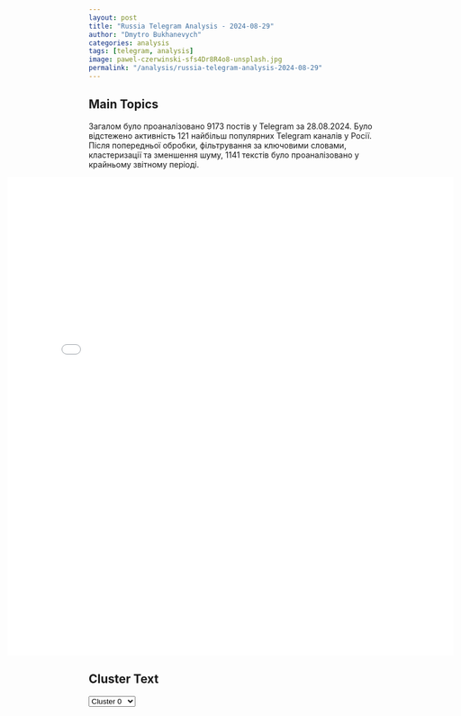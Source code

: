 ```yaml
---
layout: post
title: "Russia Telegram Analysis - 2024-08-29"
author: "Dmytro Bukhanevych"
categories: analysis
tags: [telegram, analysis]
image: pawel-czerwinski-sfs4Dr8R4o8-unsplash.jpg
permalink: "/analysis/russia-telegram-analysis-2024-08-29"
---
```


<style>
    /* Adjusting iframe-container styles */
    .wide-iframe-container {
        width: calc(100% + 30vw);  /* Extending the width */
        margin-left: -15vw;       /* Negative margin to push to the left */
        overflow: hidden;         /* In case the iframe content spills over */
    }

    .wide-iframe-container iframe {
        width: 100%;  /* Making the iframe take the full width of its container */
        border: none; /* Removing any borders from the iframe */
    }

    /* Toggle mechanism */
    .hidden {
        display: none;
    }
    
    .show-content-target:checked + .show-content {
        display: block;
    }
</style>

<h2>Main Topics</h2>
<p>Загалом було проаналізовано 9173 постів у Telegram за 28.08.2024. Було відстежено активність 121 найбільш популярних Telegram каналів у Росії. Після попередньої обробки, фільтрування за ключовими словами, кластеризації та зменшення шуму, 1141 текстів було проаналізовано у крайньому звітному періоді.</p>
<!-- Embedding Main Plotly Visualization -->
<div class="wide-iframe-container">
    <iframe src="{{site.baseurl}}/visualizations/2024-08-29/fig_topics_time.html" height="850"></iframe>
</div>


<h2>Cluster Text</h2>

<!-- Dropdown to select a cluster -->
<select id="clusterSelector" onchange="displayClusterText()">
<option value="0">Cluster 0</option><option value="1">Cluster 1</option><option value="2">Cluster 2</option><option value="3">Cluster 3</option><option value="4">Cluster 4</option><option value="5">Cluster 5</option><option value="6">Cluster 6</option><option value="7">Cluster 7</option><option value="8">Cluster 8</option><option value="9">Cluster 9</option><option value="10">Cluster 10</option><option value="11">Cluster 11</option><option value="12">Cluster 12</option><option value="13">Cluster 13</option><option value="14">Cluster 14</option>
</select>

<!-- Display area for the selected cluster's text -->
<div id="clusterTextDisplay" class="hidden"></div>

<script type="text/javascript">
    var clusterDetails = {"0": "<b>Total Posts:</b> 22<br><b>Date:</b> 2024-08-28 16:43:41+00:00<br><b>Author:</b> rt_russian<br><b>Link:</b> https://t.me/s/rt_russian/213535<br><b>Subscribers:</b> 976483<br><b>Text:</b> \u0422\u0435\u043a\u0441\u0442: \u0421\u0443\u0434\u044f \u043f\u043e \u0432\u0441\u0435\u043c\u0443, \u043d\u0430 \u0423\u043a\u0440\u0430\u0438\u043d\u0435 \u0443\u043d\u0438\u0447\u0442\u043e\u0436\u0435\u043d \u043f\u0435\u0440\u0432\u044b\u0439 \u0438\u0441\u0442\u0440\u0435\u0431\u0438\u0442\u0435\u043b\u044c F-16. \u0414\u0435\u043f\u0443\u0442\u0430\u0442 \u041b\u0443\u0446\u043a\u043e\u0433\u043e \u0433\u043e\u0440\u0441\u043e\u0432\u0435\u0442\u0430 \u0418\u0433\u043e\u0440\u044c \u041f\u043e\u043b\u0438\u0449\u0443\u043a \u0441\u043e\u043e\u0431\u0449\u0438\u043b \u043e \u0433\u0438\u0431\u0435\u043b\u0438 \u043b\u0451\u0442\u0447\u0438\u043a\u0430 204-\u0439 \u0431\u0440\u0438\u0433\u0430\u0434\u044b \u0442\u0430\u043a\u0442\u0438\u0447\u0435\u0441\u043a\u043e\u0439 \u0430\u0432\u0438\u0430\u0446\u0438\u0438 \u043f\u043e\u0434\u043f\u043e\u043b\u043a\u043e\u0432\u043d\u0438\u043a\u0430 \u0410\u043b\u0435\u043a\u0441\u0435\u044f \u041c\u0435\u0441\u044f, \u043f\u0440\u043e\u0445\u043e\u0434\u0438\u0432\u0448\u0435\u0433\u043e \u043e\u0431\u0443\u0447\u0435\u043d\u0438\u0435 \u043d\u0430 \u0441\u0430\u043c\u043e\u043b\u0451\u0442\u0430\u0445 \u044d\u0442\u043e\u0433\u043e \u0442\u0438\u043f\u0430. \u0421\u043a\u043e\u0440\u0435\u0435 \u0432\u0441\u0435\u0433\u043e, \u041c\u0435\u0441\u044c \u043f\u043e\u0433\u0438\u0431 26 \u0430\u0432\u0433\u0443\u0441\u0442\u0430. \u041a\u0430\u043a \u0440\u0430\u0437 \u0432 \u044d\u0442\u043e\u0442 \u0434\u0435\u043d\u044c \u0440\u043e\u0441\u0441\u0438\u0439\u0441\u043a\u0438\u0435 \u0432\u043e\u0439\u0441\u043a\u0430 \u043d\u0430\u043d\u043e\u0441\u0438\u043b\u0438 \u043c\u0430\u0441\u0441\u0438\u0440\u043e\u0432\u0430\u043d\u043d\u044b\u0439 \u0440\u0430\u043a\u0435\u0442\u043d\u044b\u0439 \u0443\u0434\u0430\u0440. \u0412\u0435\u0440\u043e\u044f\u0442\u043d\u043e, \u043f\u043b\u043e\u0442\u043d\u043e \u043f\u0440\u0438\u043b\u0435\u0442\u0435\u043b\u043e \u0438 \u043f\u043e \u0430\u044d\u0440\u043e\u0434\u0440\u043e\u043c\u0430\u043c \u041a\u043e\u043b\u043e\u043c\u044b\u044f \u0438 \u0421\u0442\u0430\u0440\u043e\u043a\u043e\u043d\u0441\u0442\u0430\u043d\u0442\u0438\u043d\u043e\u0432. \u041c\u044b \u043d\u0435\u043e\u0434\u043d\u043e\u043a\u0440\u0430\u0442\u043d\u043e \u043f\u0438\u0441\u0430\u043b\u0438, \u0447\u0442\u043e \u043b\u0451\u0442\u0447\u0438\u043a\u0438 \u0438 \u0442\u0435\u0445\u0441\u043e\u0441\u0442\u0430\u0432 \u043d\u0430 \u0430\u044d\u0440\u043e\u0434\u0440\u043e\u043c\u0430\u0445 \u0432 \u0441\u043b\u0443\u0447\u0430\u0435 \u043d\u0435\u043e\u0431\u0445\u043e\u0434\u0438\u043c\u043e\u0441\u0442\u0438 \u0441\u0442\u0430\u043d\u0443\u0442 \u0442\u0430\u043a\u043e\u0439 \u0436\u0435 \u0446\u0435\u043b\u044c\u044e, \u043a\u0430\u043a \u0438 \u044d\u043b\u0435\u043a\u0442\u0440\u043e\u0441\u0442\u0430\u043d\u0446\u0438\u0438. \u041f\u043e\u043a\u0430 \u0442\u0440\u0443\u0434\u043d\u043e \u0441\u043a\u0430\u0437\u0430\u0442\u044c, \u0441\u043a\u043e\u043b\u044c\u043a\u043e \u0438\u0441\u0442\u0440\u0435\u0431\u0438\u0442\u0435\u043b\u0435\u0439 \u0431\u044b\u043b\u043e \u043f\u043e\u0440\u0430\u0436\u0435\u043d\u043e \u0443\u0434\u0430\u0440\u043e\u043c, \u043d\u043e, \u0435\u0441\u043b\u0438 \u0438\u0441\u0445\u043e\u0434\u0438\u0442\u044c \u0438\u0437 \u043f\u043e\u0441\u0442\u0430\u0432\u043b\u0435\u043d\u043d\u044b\u0445 \u043f\u0435\u0440\u0435\u0434 \u0412\u0421\u0423 \u0437\u0430\u0434\u0430\u0447, \u00ab\u0443\u043b\u043e\u0432\u00bb \u043c\u043e\u0436\u0435\u0442 \u0431\u044b\u0442\u044c \u0433\u043e\u0440\u0430\u0437\u0434\u043e \u0431\u043e\u0433\u0430\u0447\u0435, \u0447\u0435\u043c \u043e\u0434\u043d\u0430 \u043c\u0430\u0448\u0438\u043d\u0430 \u0438 \u043d\u0435\u0441\u043a\u043e\u043b\u044c\u043a\u043e \u043b\u0451\u0442\u0447\u0438\u043a\u043e\u0432. \u041f\u043e\u0442\u0435\u0440\u0438 \u0432 \u0430\u0432\u0438\u0430\u0446\u0438\u0438 \u0412\u0421\u0423 \u0442\u0449\u0430\u0442\u0435\u043b\u044c\u043d\u043e \u0441\u043a\u0440\u044b\u0432\u0430\u044e\u0442, \u043f\u043e\u044d\u0442\u043e\u043c\u0443 \u043f\u0440\u043e\u0438\u0437\u043e\u0448\u0435\u0434\u0448\u0435\u0435 (\u0435\u0441\u043b\u0438 \u043e\u043d\u043e \u0434\u0435\u0439\u0441\u0442\u0432\u0438\u0442\u0435\u043b\u044c\u043d\u043e \u0438\u043c\u0435\u043b\u043e \u043c\u0435\u0441\u0442\u043e) \u0431\u0443\u0434\u0443\u0442 \u0441\u0435\u043a\u0440\u0435\u0442\u0438\u0442\u044c \u0434\u043e \u043f\u043e\u0441\u043b\u0435\u0434\u043d\u0435\u0433\u043e. \u0422\u0430\u043a\u0436\u0435 \u0441\u0442\u043e\u0438\u0442 \u043e\u0431\u0440\u0430\u0442\u0438\u0442\u044c \u0432\u043d\u0438\u043c\u0430\u043d\u0438\u0435, \u0447\u0442\u043e \u0438\u0441\u0442\u0440\u0435\u0431\u0438\u0442\u0435\u043b\u044c, \u043f\u0440\u0435\u0434\u043f\u043e\u043b\u043e\u0436\u0438\u0442\u0435\u043b\u044c\u043d\u043e, \u0443\u043d\u0438\u0447\u0442\u043e\u0436\u0435\u043d \u043d\u0430 \u0437\u0435\u043c\u043b\u0435, \u0430 \u043d\u0435 \u0432 \u0432\u043e\u0437\u0434\u0443\u0448\u043d\u043e\u043c \u0431\u043e\u044e. \u0412\u043e\u0437\u043c\u043e\u0436\u043d\u043e, \u0438\u043c\u0435\u043d\u043d\u043e \u043f\u043e\u0434 \u044d\u0442\u0438 \u0437\u0430\u0434\u0430\u0447\u0438 \u0438 \u0434\u043e\u0440\u0430\u0431\u0430\u0442\u044b\u0432\u0430\u043b\u0430\u0441\u044c \u043a\u0440\u044b\u043b\u0430\u0442\u0430\u044f \u0440\u0430\u043a\u0435\u0442\u0430 \u0425-101.@MChroniclesBot \u2014 \u043f\u0440\u0438\u0441\u044b\u043b\u0430\u0439\u0442\u0435 \u0432\u0430\u0448\u0438 \u0444\u043e\u0442\u043e \u0438 \u0432\u0438\u0434\u0435\u043e \u0441 \u0444\u0440\u043e\u043d\u0442\u0430.\ud83d\ude21\u041f\u043e\u0434\u043f\u0438\u0448\u0438\u0441\u044c \u043d\u0430 \u00ab\u0412\u043e\u0435\u043d\u043d\u0443\u044e \u0445\u0440\u043e\u043d\u0438\u043a\u0443\u00bb\u2800\ud83d\udc99 \u00ab\u0412\u043e\u0435\u043d\u043d\u0430\u044f \u0445\u0440\u043e\u043d\u0438\u043a\u0430\u00bb \u0432 VK", "1": "<b>Total Posts:</b> 237<br><b>Date:</b> 2024-08-28 11:20:05+00:00<br><b>Author:</b> mod_russia<br><b>Link:</b> https://t.me/s/mod_russia/42686<br><b>Subscribers:</b> 593189<br><b>Text:</b> \u0422\u0435\u043a\u0441\u0442: \u26a1\ufe0f \u0412\u043e\u043e\u0440\u0443\u0436\u0435\u043d\u043d\u044b\u0435 \u0421\u0438\u043b\u044b \u043f\u0440\u043e\u0434\u043e\u043b\u0436\u0430\u044e\u0442 \u043e\u0442\u0440\u0430\u0436\u0430\u0442\u044c \u043f\u043e\u043f\u044b\u0442\u043a\u0443 \u0432\u0442\u043e\u0440\u0436\u0435\u043d\u0438\u044f \u0412\u0421\u0423 \u043d\u0430 \u0442\u0435\u0440\u0440\u0438\u0442\u043e\u0440\u0438\u044e \u0420\u043e\u0441\u0441\u0438\u0439\u0441\u043a\u043e\u0439 \u0424\u0435\u0434\u0435\u0440\u0430\u0446\u0438\u0438.\u25ab\ufe0f \u041f\u043e\u0434\u0440\u0430\u0437\u0434\u0435\u043b\u0435\u043d\u0438\u044f\u043c\u0438 \u0433\u0440\u0443\u043f\u043f\u0438\u0440\u043e\u0432\u043a\u0438 \u0432\u043e\u0439\u0441\u043a \u00ab\u0421\u0435\u0432\u0435\u0440\u00bb \u043f\u0440\u0438 \u043f\u043e\u0434\u0434\u0435\u0440\u0436\u043a\u0435 \u0430\u0440\u043c\u0435\u0439\u0441\u043a\u043e\u0439 \u0430\u0432\u0438\u0430\u0446\u0438\u0438 \u0438 \u043e\u0433\u043d\u044f \u0430\u0440\u0442\u0438\u043b\u043b\u0435\u0440\u0438\u0438 \u0437\u0430 \u0441\u0443\u0442\u043a\u0438 \u043e\u0442\u0440\u0430\u0436\u0435\u043d\u044b 8 \u0430\u0442\u0430\u043a \u0448\u0442\u0443\u0440\u043c\u043e\u0432\u044b\u0445 \u0433\u0440\u0443\u043f\u043f \u043f\u0440\u043e\u0442\u0438\u0432\u043d\u0438\u043a\u0430 \u0432 \u043d\u0430\u043f\u0440\u0430\u0432\u043b\u0435\u043d\u0438\u0438 \u043d\u0430\u0441\u0435\u043b\u0435\u043d\u043d\u044b\u0445 \u043f\u0443\u043d\u043a\u0442\u043e\u0432 \u0411\u043e\u0440\u043a\u0438, \u041a\u043e\u0440\u0435\u043d\u0435\u0432\u043e, \u041a\u0440\u0435\u043c\u044f\u043d\u043e\u0435, \u041c\u0430\u043b\u0430\u044f \u041b\u043e\u043a\u043d\u044f.\u25ab\ufe0f \u041a\u0440\u043e\u043c\u0435 \u0442\u043e\u0433\u043e, \u0430\u043a\u0442\u0438\u0432\u043d\u044b\u043c\u0438 \u0434\u0435\u0439\u0441\u0442\u0432\u0438\u044f\u043c\u0438 \u0432\u043e\u0439\u0441\u043a \u0441\u043e\u0440\u0432\u0430\u043d\u044b \u043f\u043e\u043f\u044b\u0442\u043a\u0438 \u0430\u0442\u0430\u043a \u043f\u0440\u043e\u0442\u0438\u0432\u043d\u0438\u043a\u0430 \u0432 \u043d\u0430\u043f\u0440\u0430\u0432\u043b\u0435\u043d\u0438\u0438 \u043d\u0430\u0441\u0435\u043b\u0435\u043d\u043d\u044b\u0445 \u043f\u0443\u043d\u043a\u0442\u043e\u0432 \u0421\u043f\u0430\u043b\u044c\u043d\u043e\u0435, \u041e\u043b\u044c\u0433\u043e\u0432\u043a\u0430 \u0438 \u0420\u0443\u0441\u0441\u043a\u0430\u044f \u041a\u043e\u043d\u043e\u043f\u0435\u043b\u044c\u043a\u0430. \u0412 \u0440\u0435\u0437\u0443\u043b\u044c\u0442\u0430\u0442\u0435 \u0412\u0421\u0423 \u043f\u043e\u0442\u0435\u0440\u044f\u043b\u0438 \u0434\u043e 75 \u0447\u0435\u043b\u043e\u0432\u0435\u043a \u0443\u0431\u0438\u0442\u044b\u043c\u0438 \u0438 \u0440\u0430\u043d\u0435\u043d\u044b\u043c\u0438, \u0443\u043d\u0438\u0447\u0442\u043e\u0436\u0435\u043d\u044b \u0442\u0430\u043d\u043a \u0438 \u0432\u043e\u0441\u0435\u043c\u044c \u0431\u043e\u0435\u0432\u044b\u0445 \u0431\u0440\u043e\u043d\u0438\u0440\u043e\u0432\u0430\u043d\u043d\u044b\u0445 \u043c\u0430\u0448\u0438\u043d. \u041f\u044f\u0442\u044c \u0432\u043e\u0435\u043d\u043d\u043e\u0441\u043b\u0443\u0436\u0430\u0449\u0438\u0445 \u0412\u0421\u0423 \u0441\u0434\u0430\u043b\u0438\u0441\u044c \u0432 \u043f\u043b\u0435\u043d. \u25ab\ufe0f \u041f\u0440\u043e\u0434\u043e\u043b\u0436\u0430\u0435\u0442\u0441\u044f \u043f\u0440\u043e\u0432\u0435\u0434\u0435\u043d\u0438\u0435 \u0440\u0430\u0437\u0432\u0435\u0434\u044b\u0432\u0430\u0442\u0435\u043b\u044c\u043d\u043e-\u043f\u043e\u0438\u0441\u043a\u043e\u0432\u044b\u0445 \u0434\u0435\u0439\u0441\u0442\u0432\u0438\u0439 \u043f\u043e \u0432\u044b\u044f\u0432\u043b\u0435\u043d\u0438\u044e \u0438 \u0443\u043d\u0438\u0447\u0442\u043e\u0436\u0435\u043d\u0438\u044e \u0432 \u043b\u0435\u0441\u043d\u044b\u0445 \u043c\u0430\u0441\u0441\u0438\u0432\u0430\u0445 \u0434\u0438\u0432\u0435\u0440\u0441\u0438\u043e\u043d\u043d\u044b\u0445 \u0433\u0440\u0443\u043f\u043f \u043f\u0440\u043e\u0442\u0438\u0432\u043d\u0438\u043a\u0430, \u043f\u044b\u0442\u0430\u0432\u0448\u0438\u0445\u0441\u044f \u043f\u0440\u043e\u043d\u0438\u043a\u043d\u0443\u0442\u044c \u0432\u0433\u043b\u0443\u0431\u044c \u0440\u043e\u0441\u0441\u0438\u0439\u0441\u043a\u043e\u0439 \u0442\u0435\u0440\u0440\u0438\u0442\u043e\u0440\u0438\u0438. \u25ab\ufe0f \u0423\u0434\u0430\u0440\u0430\u043c\u0438 \u0430\u0432\u0438\u0430\u0446\u0438\u0438, \u043e\u0433\u043d\u0435\u043c \u0430\u0440\u0442\u0438\u043b\u043b\u0435\u0440\u0438\u0438 \u0438 \u0430\u043a\u0442\u0438\u0432\u043d\u044b\u043c\u0438 \u0434\u0435\u0439\u0441\u0442\u0432\u0438\u044f\u043c\u0438 \u0440\u043e\u0441\u0441\u0438\u0439\u0441\u043a\u0438\u0445 \u0432\u043e\u0439\u0441\u043a \u043d\u0430\u043d\u0435\u0441\u0435\u043d\u043e \u043f\u043e\u0440\u0430\u0436\u0435\u043d\u0438\u0435 \u0441\u043a\u043e\u043f\u043b\u0435\u043d\u0438\u044f\u043c \u0436\u0438\u0432\u043e\u0439 \u0441\u0438\u043b\u044b \u0438 \u0442\u0435\u0445\u043d\u0438\u043a\u0438 22-\u0439, 61-\u0439 \u0438 115-\u0439 \u043c\u0435\u0445\u0430\u043d\u0438\u0437\u0438\u0440\u043e\u0432\u0430\u043d\u043d\u044b\u0445, 82-\u0439 \u0438 92-\u0439 \u0434\u0435\u0441\u0430\u043d\u0442\u043d\u043e-\u0448\u0442\u0443\u0440\u043c\u043e\u0432\u044b\u0445 \u0431\u0440\u0438\u0433\u0430\u0434 \u0412\u0421\u0423 \u0432 \u0440\u0430\u0439\u043e\u043d\u0430\u0445 \u043d\u0430\u0441\u0435\u043b\u0435\u043d\u043d\u044b\u0445 \u043f\u0443\u043d\u043a\u0442\u043e\u0432 \u0410\u043f\u0430\u043d\u0430\u0441\u043e\u0432\u043a\u0430, \u0411\u043e\u0440\u043a\u0438, \u0412\u0438\u043a\u0442\u043e\u0440\u043e\u0432\u043a\u0430, \u041a\u0440\u0443\u0433\u043b\u0435\u043d\u044c\u043a\u043e\u0435, \u041a\u0440\u0430\u0441\u043d\u043e\u043a\u0442\u044f\u0431\u0440\u044c\u0441\u043a\u0438\u0439, \u041b\u044e\u0431\u0438\u043c\u043e\u0432\u043a\u0430, \u041c\u0430\u043b\u0430\u044f \u041b\u043e\u043a\u043d\u044f, \u041c\u0438\u0440\u043d\u044b\u0439, \u041d\u043e\u0432\u0430\u044f \u0421\u043e\u0440\u043e\u0447\u0438\u043d\u0430, \u041e\u0431\u0443\u0445\u043e\u0432\u043a\u0430, \u041f\u043b\u0435\u0445\u043e\u0432\u043e, \u0421\u0432\u0435\u0440\u0434\u043b\u0438\u043a\u043e\u0432\u043e, \u0421\u0443\u0434\u0436\u0430, \u0421\u043d\u0430\u0433\u043e\u0441\u0442\u044c \u0438 \u042e\u0436\u043d\u044b\u0439. \u25ab\ufe0f \u041e\u043f\u0435\u0440\u0430\u0442\u0438\u0432\u043d\u043e-\u0442\u0430\u043a\u0442\u0438\u0447\u0435\u0441\u043a\u043e\u0439 \u0430\u0432\u0438\u0430\u0446\u0438\u0435\u0439 \u043d\u0430\u043d\u0435\u0441\u0435\u043d\u044b \u0443\u0434\u0430\u0440\u044b \u043f\u043e \u0440\u0430\u0439\u043e\u043d\u0430\u043c \u0441\u043e\u0441\u0440\u0435\u0434\u043e\u0442\u043e\u0447\u0435\u043d\u0438\u044f \u0432 \u0421\u0443\u043c\u0441\u043a\u043e\u0439 \u043e\u0431\u043b\u0430\u0441\u0442\u0438 \u043b\u0438\u0447\u043d\u043e\u0433\u043e \u0441\u043e\u0441\u0442\u0430\u0432\u0430 \u0438 \u0432\u043e\u0435\u043d\u043d\u043e\u0439 \u0442\u0435\u0445\u043d\u0438\u043a\u0438 \u0440\u0435\u0437\u0435\u0440\u0432\u043e\u0432 41-\u0439 \u0438 54-\u0439 \u043c\u0435\u0445\u0430\u043d\u0438\u0437\u0438\u0440\u043e\u0432\u0430\u043d\u043d\u044b\u0445, 80-\u0439 \u0434\u0435\u0441\u0430\u043d\u0442\u043d\u043e-\u0448\u0442\u0443\u0440\u043c\u043e\u0432\u043e\u0439 \u0431\u0440\u0438\u0433\u0430\u0434 \u0438 69-\u0433\u043e \u043e\u0442\u0434\u0435\u043b\u044c\u043d\u043e\u0433\u043e \u0441\u0442\u0440\u0435\u043b\u043a\u043e\u0432\u043e\u0433\u043e \u0431\u0430\u0442\u0430\u043b\u044c\u043e\u043d\u0430 \u0412\u0421\u0423, 1-\u0439 \u0431\u0440\u0438\u0433\u0430\u0434\u044b \u043d\u0430\u0446\u0433\u0432\u0430\u0440\u0434\u0438\u0438, \u0430 \u0442\u0430\u043a\u0436\u0435 101-\u0439, 103-\u0439 \u0438 107-\u0439 \u0431\u0440\u0438\u0433\u0430\u0434 \u0442\u0435\u0440\u043e\u0431\u043e\u0440\u043e\u043d\u044b \u0432 \u0440\u0430\u0439\u043e\u043d\u0430\u0445 \u043d\u0430\u0441\u0435\u043b\u0435\u043d\u043d\u044b\u0445 \u043f\u0443\u043d\u043a\u0442\u043e\u0432 \u0410\u0442\u0438\u043d\u0441\u043a\u043e\u0435, \u0411\u0435\u043b\u043e\u043f\u043e\u043b\u044c\u0435, \u0411\u043e\u044f\u0440\u043e-\u041b\u0435\u0436\u0438\u0447\u0438, \u0413\u043b\u0443\u0445\u043e\u0432, \u0418\u0441\u043a\u0440\u0438\u0441\u043a\u043e\u0432\u0449\u0438\u043d\u0430, \u041c\u0430\u0441\u0435\u043d\u0437\u043e\u0432\u043a\u0430, \u041c\u0438\u0445\u0430\u0439\u043b\u043e\u0432\u0441\u043a\u043e\u0435, \u041f\u0435\u0440\u0432\u043e\u043c\u0430\u0439\u0441\u043a\u043e\u0435, \u041f\u0443\u0441\u0442\u043e\u0433\u043e\u0440\u043e\u0434, \u0421\u043e\u043b\u044f\u043d\u0438\u043a\u0438, \u0428\u0430\u043b\u044b\u0433\u0438\u043d\u043e, \u0423\u0433\u0440\u043e\u0435\u0434\u044b \u0438 \u042d\u0441\u043c\u0430\u043d\u044c.\u25ab\ufe0f \u0417\u0430 \u0441\u0443\u0442\u043a\u0438 \u043f\u043e\u0442\u0435\u0440\u0438 \u0412\u0421\u0423 \u0441\u043e\u0441\u0442\u0430\u0432\u0438\u043b\u0438 \u0434\u043e 380 \u0432\u043e\u0435\u043d\u043d\u043e\u0441\u043b\u0443\u0436\u0430\u0449\u0438\u0445 \u0438 30\u00a0\u0435\u0434\u0438\u043d\u0438\u0446 \u0431\u0440\u043e\u043d\u0435\u0442\u0435\u0445\u043d\u0438\u043a\u0438, \u0432 \u0442\u043e\u043c \u0447\u0438\u0441\u043b\u0435: \u0442\u0430\u043d\u043a, \u0431\u043e\u0435\u0432\u0430\u044f \u043c\u0430\u0448\u0438\u043d\u0430 \u043f\u0435\u0445\u043e\u0442\u044b \u0438 28 \u0431\u043e\u0435\u0432\u044b\u0445 \u0431\u0440\u043e\u043d\u0438\u0440\u043e\u0432\u0430\u043d\u043d\u044b\u0445 \u043c\u0430\u0448\u0438\u043d, \u0430 \u0442\u0430\u043a\u0436\u0435 6 \u0430\u0440\u0442\u0438\u043b\u043b\u0435\u0440\u0438\u0439\u0441\u043a\u0438\u0445 \u043e\u0440\u0443\u0434\u0438\u0439, 3 \u043c\u0438\u043d\u043e\u043c\u0435\u0442\u0430 \u0438 9 \u0430\u0432\u0442\u043e\u043c\u043e\u0431\u0438\u043b\u0435\u0439.\u00a0\ud83d\udcca \u0412\u0441\u0435\u0433\u043e \u0437\u0430 \u0432\u0440\u0435\u043c\u044f \u0431\u043e\u0435\u0432\u044b\u0445 \u0434\u0435\u0439\u0441\u0442\u0432\u0438\u0439 \u043d\u0430 \u041a\u0443\u0440\u0441\u043a\u043e\u043c \u043d\u0430\u043f\u0440\u0430\u0432\u043b\u0435\u043d\u0438\u0438 \u043f\u0440\u043e\u0442\u0438\u0432\u043d\u0438\u043a\u043e\u043c \u043f\u043e\u0442\u0435\u0440\u044f\u043d\u043e \u0434\u043e 7000 \u0432\u043e\u0435\u043d\u043d\u043e\u0441\u043b\u0443\u0436\u0430\u0449\u0438\u0445, 74 \u0442\u0430\u043d\u043a\u0430, 35 \u0431\u043e\u0435\u0432\u044b\u0445 \u043c\u0430\u0448\u0438\u043d \u043f\u0435\u0445\u043e\u0442\u044b, 62 \u0431\u0440\u043e\u043d\u0435\u0442\u0440\u0430\u043d\u0441\u043f\u043e\u0440\u0442\u0435\u0440\u0430, 460 \u0431\u043e\u0435\u0432\u044b\u0445 \u0431\u0440\u043e\u043d\u0438\u0440\u043e\u0432\u0430\u043d\u043d\u044b\u0445 \u043c\u0430\u0448\u0438\u043d, 210 \u0430\u0432\u0442\u043e\u043c\u043e\u0431\u0438\u043b\u0435\u0439, 51 \u0430\u0440\u0442\u0438\u043b\u043b\u0435\u0440\u0438\u0439\u0441\u043a\u043e\u0435 \u043e\u0440\u0443\u0434\u0438\u0435, 13 \u043f\u0443\u0441\u043a\u043e\u0432\u044b\u0445 \u0443\u0441\u0442\u0430\u043d\u043e\u0432\u043e\u043a \u0440\u0435\u0430\u043a\u0442\u0438\u0432\u043d\u044b\u0445 \u0441\u0438\u0441\u0442\u0435\u043c \u0437\u0430\u043b\u043f\u043e\u0432\u043e\u0433\u043e \u043e\u0433\u043d\u044f, \u0432 \u0442\u043e\u043c \u0447\u0438\u0441\u043b\u0435 \u0447\u0435\u0442\u044b\u0440\u0435 \u0420\u0421\u0417\u041e HIMARS \u0438 \u043e\u0434\u043d\u0430 MLRS, \u043f\u044f\u0442\u044c \u0443\u0441\u0442\u0430\u043d\u043e\u0432\u043e\u043a \u0437\u0435\u043d\u0438\u0442\u043d\u044b\u0445 \u0440\u0430\u043a\u0435\u0442\u043d\u044b\u0445 \u043a\u043e\u043c\u043f\u043b\u0435\u043a\u0441\u043e\u0432, 10 \u0441\u0442\u0430\u043d\u0446\u0438\u0439 \u0440\u0430\u0434\u0438\u043e\u044d\u043b\u0435\u043a\u0442\u0440\u043e\u043d\u043d\u043e\u0439 \u0431\u043e\u0440\u044c\u0431\u044b, \u0434\u0432\u0435 \u0420\u041b\u0421 \u043a\u043e\u043d\u0442\u0440\u0431\u0430\u0442\u0430\u0440\u0435\u0439\u043d\u043e\u0439 \u0431\u043e\u0440\u044c\u0431\u044b, \u043e\u0434\u043d\u0430 \u0420\u041b\u0421 \u041f\u0412\u041e, \u043f\u044f\u0442\u044c \u0435\u0434\u0438\u043d\u0438\u0446 \u0438\u043d\u0436\u0435\u043d\u0435\u0440\u043d\u043e\u0439 \u0442\u0435\u0445\u043d\u0438\u043a\u0438, \u0432 \u0442.\u0447. \u0434\u0432\u0435 \u0438\u043d\u0436\u0435\u043d\u0435\u0440\u043d\u044b\u0435 \u043c\u0430\u0448\u0438\u043d\u044b \u0440\u0430\u0437\u0433\u0440\u0430\u0436\u0434\u0435\u043d\u0438\u044f \u0438 \u043e\u0434\u043d\u0430 \u0443\u0441\u0442\u0430\u043d\u043e\u0432\u043a\u0430 \u0440\u0430\u0437\u043c\u0438\u043d\u0438\u0440\u043e\u0432\u0430\u043d\u0438\u044f \u0423\u0420-77.\u00a0\u041e\u043f\u0435\u0440\u0430\u0446\u0438\u044f \u043f\u043e \u0443\u043d\u0438\u0447\u0442\u043e\u0436\u0435\u043d\u0438\u044e \u0444\u043e\u0440\u043c\u0438\u0440\u043e\u0432\u0430\u043d\u0438\u0439 \u0412\u0421\u0423 \u043f\u0440\u043e\u0434\u043e\u043b\u0436\u0430\u0435\u0442\u0441\u044f.\ud83d\udd39 \u041c\u0438\u043d\u043e\u0431\u043e\u0440\u043e\u043d\u044b \u0420\u043e\u0441\u0441\u0438\u0438", "2": "<b>Total Posts:</b> 99<br><b>Date:</b> 2024-08-28 09:42:36+00:00<br><b>Author:</b> ukraina_ru<br><b>Link:</b> https://t.me/s/ukraina_ru/214389<br><b>Subscribers:</b> 461483<br><b>Text:</b> \u0422\u0435\u043a\u0441\u0442: \u2755 \u041a\u0430\u043a\u0438\u0445-\u0442\u043e \u043f\u0440\u0435\u0434\u043f\u043e\u0441\u044b\u043b\u043e\u043a \u0434\u043b\u044f \u043f\u0435\u0440\u0435\u0433\u043e\u0432\u043e\u0440\u043e\u0432 \u043f\u043e \u0423\u043a\u0440\u0430\u0438\u043d\u0435 \u0441\u0435\u0439\u0447\u0430\u0441 \u043d\u0435\u0442, \u0437\u0430\u044f\u0432\u0438\u043b \u043f\u0440\u0435\u0441\u0441-\u0441\u0435\u043a\u0440\u0435\u0442\u0430\u0440\u044c \u043f\u0440\u0435\u0437\u0438\u0434\u0435\u043d\u0442\u0430 \u0420\u0424 \u0414\u043c\u0438\u0442\u0440\u0438\u0439 \u041f\u0435\u0441\u043a\u043e\u0432\u0414\u0440\u0443\u0433\u0438\u0435 \u0435\u0433\u043e \u0437\u0430\u044f\u0432\u043b\u0435\u043d\u0438\u044f \u043d\u0430 \u043f\u0440\u0435\u0441\u0441-\u043a\u043e\u043d\u0444\u0435\u0440\u0435\u043d\u0446\u0438\u0438:\ud83d\udfe6 \u0412\u0438\u043d\u0430 \u0443\u043a\u0440\u0430\u0438\u043d\u0441\u043a\u043e\u0439 \u0441\u0442\u043e\u0440\u043e\u043d\u044b \u0432 \u043d\u0430\u0433\u043d\u0435\u0442\u0430\u043d\u0438\u0438 \u044f\u0434\u0435\u0440\u043d\u043e\u0439 \u043e\u043f\u0430\u0441\u043d\u043e\u0441\u0442\u0438 \u043d\u0430 \u041a\u0443\u0440\u0441\u043a\u043e\u0439 \u0410\u042d\u0421 \u0431\u043e\u043b\u0435\u0435 \u0447\u0435\u043c \u043e\u0447\u0435\u0432\u0438\u0434\u043d\u0430;\ud83d\udfe6 \u0421\u0442\u0440\u0430\u043d\u044b \u043a\u043e\u043b\u043b\u0435\u043a\u0442\u0438\u0432\u043d\u043e\u0433\u043e \u0417\u0430\u043f\u0430\u0434\u0430 \u0443\u0436\u0435 \"\u043f\u043e \u0443\u0448\u0438\" \u0437\u0430\u043b\u0435\u0437\u043b\u0438 \u0432 \u043a\u043e\u043d\u0444\u043b\u0438\u043a\u0442 \u043d\u0430 \u0423\u043a\u0440\u0430\u0438\u043d\u0435 \u0438 \u043d\u0430\u043f\u0440\u044f\u043c\u0443\u044e \u0432\u043e\u0432\u043b\u0435\u0447\u0435\u043d\u044b \u0432 \u043d\u0435\u0433\u043e;\ud83d\udfe6 \u0412\u044b\u043b\u0430\u0437\u043a\u0438 \u0412\u0421\u0423, \u043f\u043e\u0434\u043e\u0431\u043d\u044b\u0435 \u0432\u0442\u043e\u0440\u0436\u0435\u043d\u0438\u044e \u0432 \u041a\u0443\u0440\u0441\u043a\u0443\u044e \u043e\u0431\u043b\u0430\u0441\u0442\u044c, \u0434\u043e \u043f\u0440\u0435\u0434\u0435\u043b\u0430 \u044d\u0441\u043a\u0430\u043b\u0438\u0440\u0443\u044e\u0442 \u043d\u0430\u043f\u0440\u044f\u0436\u0435\u043d\u043d\u043e\u0441\u0442\u044c, \u043f\u043e\u0432\u043e\u0434 \u0434\u043b\u044f \u043e\u0431\u0435\u0441\u043f\u043e\u043a\u043e\u0435\u043d\u043d\u043e\u0441\u0442\u0438 \u043f\u043e \u043f\u043e\u0432\u043e\u0434\u0443 \u0432\u043e\u0437\u043c\u043e\u0436\u043d\u043e\u0441\u0442\u0438 \u0433\u043b\u043e\u0431\u0430\u043b\u044c\u043d\u043e\u0433\u043e \u043a\u043e\u043d\u0444\u043b\u0438\u043a\u0442\u0430 \u0435\u0441\u0442\u044c, \u043f\u043e\u0434\u0447\u0435\u0440\u043a\u043d\u0443\u043b \u043e\u043d;\ud83d\udfe6 \u041d\u0430 \u0432\u043e\u043f\u0440\u043e\u0441 \u043e \u044f\u043a\u043e\u0431\u044b \u043e\u0442\u043f\u0440\u0430\u0432\u043a\u0435 \u043f\u0440\u0438\u0437\u044b\u0432\u043d\u0438\u043a\u043e\u0432 \u0432 \u041a\u0443\u0440\u0441\u043a\u0443\u044e \u043e\u0431\u043b\u0430\u0441\u0442\u044c: \u0447\u0430\u0449\u0435 \u0432\u0441\u0435\u0433\u043e \u0442\u0430\u043a\u0438\u0435 \u0441\u043e\u043e\u0431\u0449\u0435\u043d\u0438\u044f \u044f\u0432\u043b\u044f\u044e\u0442\u0441\u044f \u0438\u0441\u043a\u0430\u0436\u0435\u043d\u0438\u0435\u043c \u0440\u0435\u0430\u043b\u044c\u043d\u043e\u0441\u0442\u0438;\ud83d\udfe6 \u0420\u0435\u0448\u0435\u043d\u0438\u0435 \u041a\u0438\u0435\u0432\u0430 \u043d\u0435 \u043f\u0440\u043e\u0434\u043b\u0435\u0432\u0430\u0442\u044c \u0434\u043e\u0433\u043e\u0432\u043e\u0440 \u043e \u0442\u0440\u0430\u043d\u0437\u0438\u0442\u0435 \u0433\u0430\u0437\u0430 \u0438\u0437 \u0420\u043e\u0441\u0441\u0438\u0438 \u043d\u0430\u043d\u0435\u0441\u0435\u0442 \u0441\u0435\u0440\u044c\u0435\u0437\u043d\u044b\u0439 \u0443\u0440\u043e\u043d \u0438\u043d\u0442\u0435\u0440\u0435\u0441\u0430\u043c \u0435\u0432\u0440\u043e\u043f\u0435\u0439\u0441\u043a\u0438\u0445 \u043f\u043e\u0442\u0440\u0435\u0431\u0438\u0442\u0435\u043b\u0435\u0439.\u0417\u043d\u0430\u0442\u044c \u0431\u043e\u043b\u044c\u0448\u0435 \u0441 \u0423\u043a\u0440\u0430\u0438\u043d\u0430.\u0440\u0443 \ud83d\udc4d", "3": "<b>Total Posts:</b> 11<br><b>Date:</b> 2024-08-28 18:14:01+00:00<br><b>Author:</b> vasiletsdmitriy<br><b>Link:</b> https://t.me/s/VasiletsDmitriy/26245<br><b>Subscribers:</b> 497979<br><b>Text:</b> \u0422\u0435\u043a\u0441\u0442: \ud83d\udca5\u0412\u0415\u0427\u0415\u0420\u041d\u0418\u0419 \u041e\u0411\u0417\u041e\u0420 \u2714\ufe0f\u0414\u0443\u0440\u043e\u0432\u0430 \u043d\u0435 \u0432\u044b\u043f\u0443\u0441\u0442\u0438\u043b\u0438 - \u0442\u044f\u043d\u0443\u0442 \u0432\u0440\u0435\u043c\u044f \u0438 \u0437\u0430\u0442\u044f\u0433\u0438\u0432\u0430\u044e\u0442 \u0443\u0434\u0430\u0432\u043a\u0443 \u043d\u0430 \u0448\u0435\u0435 \u043c\u0438\u0444\u0430 \u043e \u0441\u0432\u043e\u0431\u043e\u0434\u0435 \u0441\u043b\u043e\u0432\u0430. \u2714\ufe0f \u0417\u0435\u043b\u0435\u043d\u0441\u043a\u043e\u0433\u043e \u0441\u043f\u0430\u0441\u0435\u0442 \u043d\u043e\u0432\u0430\u044f \u043f\u0440\u043e\u0432\u043e\u043a\u0430\u0446\u0438\u044f - \u0432 \u041f\u0440\u0438\u0434\u043d\u0435\u0441\u0442\u0440\u043e\u0432\u044c\u0435 \u0438\u043b\u0438 \u0411\u0435\u043b\u0430\u0440\u0443\u0441\u0438. \u2714\ufe0f \u041f\u043e\u043b\u044c\u0448\u0430 \u0432\u0441\u0442\u0443\u043f\u0438\u0442 \u043d\u0430 \u0437\u0435\u043c\u043b\u0438 \u0423\u043a\u0440\u0430\u0438\u043d\u044b \u0432 \u043c\u043e\u043c\u0435\u043d\u0442 \u0435\u0435 \u043f\u0430\u0434\u0435\u043d\u0438\u044f \ud83d\udcfd\u0412 \u044d\u0444\u0438\u0440\u0435 - \u0410\u043b\u0435\u043a\u0441\u0435\u0439 \u041a\u0443\u0442\u0435\u043f\u043e\u0432 \u0438 \u0422\u0430\u043c\u0438\u0440 \u0428\u0435\u0439\u0445 \ud83d\udd34 \u0417\u0410\u041f\u0418\u0421\u042c \u042d\u0424\u0418\u0420\u0410 | \u0414\u0415\u0420\u0416\u0410\u0412\u0410", "4": "<b>Total Posts:</b> 137<br><b>Date:</b> 2024-08-28 14:33:42+00:00<br><b>Author:</b> dva_majors<br><b>Link:</b> https://t.me/s/dva_majors/50914<br><b>Subscribers:</b> 1157033<br><b>Text:</b> \u0422\u0435\u043a\u0441\u0442: \u26a1\ufe0f \u0421\u0435\u0433\u043e\u0434\u043d\u044f \u0432 \u0433\u043e\u0440\u043e\u0434\u0435 \u0421\u043b\u0430\u043d\u0446\u044b \u041b\u0435\u043d\u0438\u043d\u0433\u0440\u0430\u0434\u0441\u043a\u043e\u0439 \u043e\u0431\u043b\u0430\u0441\u0442\u0438 \u0441\u0438\u043b\u043e\u0432\u0438\u043a\u0438 \u0437\u0430\u0434\u0435\u0440\u0436\u0430\u043b\u0438 \u043e\u0447\u0435\u0440\u0435\u0434\u043d\u043e\u0433\u043e \u043b\u0430\u0442\u0435\u043d\u0442\u043d\u043e\u0433\u043e \u043f\u0440\u0435\u0434\u0430\u0442\u0435\u043b\u044f.\u041f\u0435\u0440\u0441\u043e\u043d\u0430\u0436 \u0438\u0437\u0432\u0435\u0441\u0442\u043d\u044b\u0439 \u043c\u0435\u0441\u0442\u043d\u044b\u043c \u0436\u0438\u0442\u0435\u043b\u044f\u043c \u043a\u0430\u043a \u043b\u044e\u0431\u0438\u0442\u0435\u043b\u044c \u0440\u0430\u0437\u0433\u043e\u0432\u043e\u0440\u043e\u0432 \u043e \u00ab\u043f\u043e\u0431\u0435\u0434\u0430\u0445 \u0412\u0421\u0423\u00bb \u0438 \u044f\u0440\u044b\u0439 \u0444\u0430\u043d\u0430\u0442 \u043f\u0440\u043e\u0443\u043a\u0440\u0430\u0438\u043d\u0441\u043a\u0438\u0445 \u0442\u0435\u0440\u0440\u043e\u0440\u0438\u0441\u0442\u0438\u0447\u0435\u0441\u043a\u0438\u0445 \u0433\u0440\u0443\u043f\u043f\u0438\u0440\u043e\u0432\u043e\u043a.\u0421\u0432\u043e\u0438 \u043c\u044b\u0441\u043b\u0438 \u043e\u043d \u0438\u0437\u043b\u0438\u0432\u0430\u043b \u0432 \u0441\u043e\u0446\u0438\u0430\u043b\u044c\u043d\u044b\u0445 \u0441\u0435\u0442\u044f\u0445, \u0434\u043e \u0442\u0435\u0445 \u043f\u043e\u0440, \u043f\u043e\u043a\u0430 \u0438\u043c\u0438 \u043d\u0435 \u0437\u0430\u0438\u043d\u0442\u0435\u0440\u0435\u0441\u043e\u0432\u0430\u043b\u0438\u0441\u044c \u0447\u0435\u043a\u0438\u0441\u0442\u044b \u0438 \u0421\u041a \u0420\u043e\u0441\u0441\u0438\u0438. \u042d\u043a\u0441\u043f\u0435\u0440\u0442\u0438\u0437\u0430 \u0435\u0433\u043e \u0443\u043c\u043e\u0437\u0430\u043a\u043b\u044e\u0447\u0435\u043d\u0438\u0439 \u043f\u043e\u043a\u0430\u0437\u0430\u043b\u0430, \u0447\u0442\u043e \u0442\u0430\u043a\u0430\u044f \u0440\u0430\u0431\u043e\u0442\u0430 \u043d\u0430 \u0432\u0440\u0430\u0433\u0430 \u0442\u044f\u043d\u0435\u0442 \u043d\u0430 \u0447. 2 \u0441\u0442. 205.2 \u0423\u041a \u0420\u0424, \u0442\u043e \u0435\u0441\u0442\u044c \u043e\u0442 5 \u0434\u043e 7 \u043b\u0435\u0442 \u0440\u0435\u0430\u043b\u044c\u043d\u043e\u0433\u043e \u0441\u0440\u043e\u043a\u0430.\u0423\u0447\u0438\u0442\u044b\u0432\u0430\u044f \u0442\u0440\u0443\u0434\u043e\u0443\u0441\u0442\u0440\u043e\u0439\u0441\u0442\u0432\u043e \u0437\u0430\u0434\u0435\u0440\u0436\u0430\u043d\u043d\u043e\u0433\u043e \u043d\u0430 \u0432\u043e\u0434\u043e\u043e\u0447\u0438\u0441\u0442\u043d\u044b\u0445 \u0441\u043e\u043e\u0440\u0443\u0436\u0435\u043d\u0438\u044f\u0445, \u0438\u0437\u043e\u043b\u0438\u0440\u043e\u0432\u0430\u043b\u0438 \u0435\u0433\u043e \u0432\u043e\u0432\u0440\u0435\u043c\u044f. \u041f\u043e\u043a\u0430 \u043e\u043d \u043d\u0435 \u0443\u0441\u043f\u0435\u043b \u043f\u0440\u0435\u0432\u0440\u0430\u0442\u0438\u0442\u044c\u0441\u044f \u0432 \u0440\u0435\u0430\u043b\u044c\u043d\u043e\u0433\u043e \u0434\u0438\u0432\u0435\u0440\u0441\u0430\u043d\u0442\u0430, \u0436\u0435\u043b\u0430\u044e\u0449\u0435\u0433\u043e \u0432\u044b\u0441\u043b\u0443\u0436\u0438\u0442\u044c\u0441\u044f \u043f\u0435\u0440\u0435\u0434 \u0441\u0432\u043e\u0438\u043c\u0438 \u043a\u0443\u043c\u0438\u0440\u0430\u043c\u0438.\ud83c\udfaf @opersvodki", "5": "<b>Total Posts:</b> 69<br><b>Date:</b> 2024-08-28 13:45:17+00:00<br><b>Author:</b> mariavladimirovnazakharova<br><b>Link:</b> https://t.me/s/MariaVladimirovnaZakharova/8705<br><b>Subscribers:</b> 496300<br><b>Text:</b> \u0422\u0435\u043a\u0441\u0442: \ud83d\udcac \u0412 \u043d\u043e\u0447\u044c \u043d\u0430 21 \u0430\u0432\u0433\u0443\u0441\u0442\u0430 \u0412\u0421\u0423 \u043e\u0441\u0443\u0449\u0435\u0441\u0442\u0432\u0438\u043b\u0438 \u043c\u0430\u0441\u0441\u0438\u0440\u043e\u0432\u0430\u043d\u043d\u0443\u044e \u0430\u0442\u0430\u043a\u0443 \u0441 \u043f\u043e\u043c\u043e\u0449\u044c\u044e 45 \u0434\u0440\u043e\u043d\u043e\u0432 \u043d\u0430 \u041c\u043e\u0441\u043a\u0432\u0443, \u0411\u0435\u043b\u0433\u043e\u0440\u043e\u0434\u0441\u043a\u0443\u044e, \u0411\u0440\u044f\u043d\u0441\u043a\u0443\u044e, \u041a\u0430\u043b\u0443\u0436\u0441\u043a\u0443\u044e \u0438 \u041a\u0443\u0440\u0441\u043a\u0443\u044e \u043e\u0431\u043b\u0430\u0441\u0442\u0438 \u2013 \u0432\u0441\u0435 \u0431\u0435\u0441\u043f\u0438\u043b\u043e\u0442\u043d\u0438\u043a\u0438 \u0431\u044b\u043b\u0438 \u0441\u0431\u0438\u0442\u044b \u0441\u0438\u0441\u0442\u0435\u043c\u0430\u043c\u0438 \u041f\u0412\u041e.\u2022 22 \u0430\u0432\u0433\u0443\u0441\u0442\u0430 \u043e\u043d\u0438 \u043d\u0430\u043d\u0435\u0441\u043b\u0438 \u0443\u0434\u0430\u0440 \u043f\u043e \u0433\u0440\u0430\u0436\u0434\u0430\u043d\u0441\u043a\u043e\u043c\u0443 \u043f\u0430\u0440\u043e\u043c\u0443 \u0432 \u043f\u043e\u0440\u0442\u0443 \u00ab\u041a\u0430\u0432\u043a\u0430\u0437\u00bb \u0432 \u041a\u0440\u0430\u0441\u043d\u043e\u0434\u0430\u0440\u0441\u043a\u043e\u043c \u043a\u0440\u0430\u0435, \u043d\u0430 \u043a\u043e\u0442\u043e\u0440\u043e\u043c \u043d\u0430\u0445\u043e\u0434\u0438\u043b\u043e\u0441\u044c 30 \u0446\u0438\u0441\u0442\u0435\u0440\u043d \u0441 \u0442\u043e\u043f\u043b\u0438\u0432\u043e\u043c. \u0412 \u0440\u0435\u0437\u0443\u043b\u044c\u0442\u0430\u0442\u0435 \u0432\u043e\u0437\u043d\u0438\u043a \u043f\u043e\u0436\u0430\u0440 \u0438 \u0441\u0443\u0434\u043d\u043e \u0437\u0430\u0442\u043e\u043d\u0443\u043b\u043e, 17 \u0447\u0435\u043b\u043e\u0432\u0435\u043a \u0431\u044b\u043b\u043e \u0441\u043f\u0430\u0441\u0435\u043d\u043e, \u0447\u0435\u0442\u0432\u0435\u0440\u043e \u043f\u043e\u0441\u0442\u0440\u0430\u0434\u0430\u043b\u043e, \u043e\u0434\u0438\u043d \u043f\u0440\u043e\u043f\u0430\u043b \u0431\u0435\u0437 \u0432\u0435\u0441\u0442\u0438.\u2022 \u0412 \u043d\u043e\u0447\u044c \u043d\u0430 25 \u0430\u0432\u0433\u0443\u0441\u0442\u0430 \u0412\u0421\u0423 \u0438\u0437 \u0440\u0435\u0430\u043a\u0442\u0438\u0432\u043d\u044b\u0445 \u0441\u0438\u0441\u0442\u0435\u043c \u0437\u0430\u043b\u043f\u043e\u0432\u043e\u0433\u043e \u043e\u0433\u043d\u044f \u043e\u0431\u0441\u0442\u0440\u0435\u043b\u044f\u043b\u0438 \u0436\u0438\u043b\u043e\u0439 \u0441\u0435\u043a\u0442\u043e\u0440 \u0420\u0430\u043a\u0438\u0442\u044f\u043d\u0441\u043a\u043e\u0433\u043e \u0440\u0430\u0439\u043e\u043d\u0430 \u0411\u0435\u043b\u0433\u043e\u0440\u043e\u0434\u0441\u043a\u043e\u0439 \u043e\u0431\u043b\u0430\u0441\u0442\u0438 \u2013 \u043f\u043e\u0433\u0438\u0431\u043b\u0438 \u043f\u044f\u0442\u044c \u0447\u0435\u043b\u043e\u0432\u0435\u043a, \u0447\u0435\u0442\u044b\u0440\u043d\u0430\u0434\u0446\u0430\u0442\u044c \u0440\u0430\u043d\u0435\u043d\u043e, \u0432 \u0442\u043e\u043c \u0447\u0438\u0441\u043b\u0435 \u0442\u0440\u043e\u0435 \u043d\u0435\u0441\u043e\u0432\u0435\u0440\u0448\u0435\u043d\u043d\u043e\u043b\u0435\u0442\u043d\u0438\u0445.\u2757\ufe0f \u0425\u043e\u0442\u0435\u043b\u0430 \u0431\u044b \u0442\u0430\u043a\u0436\u0435 \u043f\u043e\u0434\u0447\u0435\u0440\u043a\u043d\u0443\u0442\u044c, \u0447\u0442\u043e \u043e \u043f\u0440\u044f\u043c\u043e\u0439 \u043f\u0440\u0438\u0447\u0430\u0441\u0442\u043d\u043e\u0441\u0442\u0438 \u0423\u043a\u0440\u0430\u0438\u043d\u044b \u043a \u0442\u0435\u0440\u0440\u043e\u0440\u0438\u0441\u0442\u0438\u0447\u0435\u0441\u043a\u043e\u0439 \u0434\u0435\u044f\u0442\u0435\u043b\u044c\u043d\u043e\u0441\u0442\u0438 \u0437\u0430\u044f\u0432\u043b\u044f\u044e\u0442 \u0438 \u043d\u0430 \u0434\u0440\u0443\u0433\u0438\u0445 \u043a\u043e\u043d\u0442\u0438\u043d\u0435\u043d\u0442\u0430\u0445. 20 \u0430\u0432\u0433\u0443\u0441\u0442\u0430 \u041c\u0430\u043b\u0438 \u0438 \u041d\u0438\u0433\u0435\u0440, \u0440\u0430\u043d\u0435\u0435 \u0440\u0430\u0437\u043e\u0440\u0432\u0430\u0432\u0448\u0438\u0435 \u0434\u0438\u043f\u043e\u0442\u043d\u043e\u0448\u0435\u043d\u0438\u044f \u0441 \u0423\u043a\u0440\u0430\u0438\u043d\u043e\u0439, \u0441\u043e\u0432\u043c\u0435\u0441\u0442\u043d\u043e \u0441 \u0411\u0443\u0440\u043a\u0438\u043d\u0430-\u0424\u0430\u0441\u043e \u043f\u0440\u0438\u0437\u0432\u0430\u043b\u0438 \u0421\u043e\u0432\u0435\u0442 \u0411\u0435\u0437\u043e\u043f\u0430\u0441\u043d\u043e\u0441\u0442\u0438 \u041e\u041e\u041d \u043f\u0440\u0438\u043d\u044f\u0442\u044c \u043c\u0435\u0440\u044b \u043f\u0440\u043e\u0442\u0438\u0432 \u0423\u043a\u0440\u0430\u0438\u043d\u044b \u0432 \u0441\u0432\u044f\u0437\u0438 \u0441 \u043f\u043e\u0434\u0434\u0435\u0440\u0436\u043a\u043e\u0439 \u0435\u044e \u043c\u0435\u0436\u0434\u0443\u043d\u0430\u0440\u043e\u0434\u043d\u043e\u0433\u043e \u0442\u0435\u0440\u0440\u043e\u0440\u0438\u0437\u043c\u0430, \u0432 \u0447\u0430\u0441\u0442\u043d\u043e\u0441\u0442\u0438, \u0432 \u0440\u0435\u0433\u0438\u043e\u043d\u0435 \u0421\u0430\u0445\u0435\u043b\u044f. \u0414\u0435\u0441\u0442\u0440\u0443\u043a\u0442\u0438\u0432\u043d\u044b\u0435 \u0434\u0435\u0439\u0441\u0442\u0432\u0438\u044f \u0412\u0421\u0423 \u0432 \u0410\u0444\u0440\u0438\u043a\u0435 \u043e\u0441\u0443\u0434\u0438\u043b \u0442\u0430\u043a\u0436\u0435 \u0421\u0435\u043d\u0435\u0433\u0430\u043b. \u041e\u0442\u043a\u0430\u0437 \u0417\u0430\u043f\u0430\u0434\u0430 \u043f\u0440\u0438\u0437\u043d\u0430\u0442\u044c \u0442\u0435\u0440\u0440\u043e\u0440\u0438\u0441\u0442\u0438\u0447\u0435\u0441\u043a\u0438\u0439 \u0438 \u043f\u0440\u0435\u0441\u0442\u0443\u043f\u043d\u044b\u0439 \u0445\u0430\u0440\u0430\u043a\u0442\u0435\u0440 \u0440\u0435\u0436\u0438\u043c\u0430 \u0417\u0435\u043b\u0435\u043d\u0441\u043a\u043e\u0433\u043e \u0443\u0432\u0435\u043b\u0438\u0447\u0438\u0432\u0430\u0435\u0442 \u0433\u0440\u0443\u0437 \u0435\u0433\u043e \u043f\u0440\u044f\u043c\u043e\u0439 \u043e\u0442\u0432\u0435\u0442\u0441\u0442\u0432\u0435\u043d\u043d\u043e\u0441\u0442\u0438 \u0437\u0430 \u043a\u0440\u043e\u0432\u0430\u0432\u044b\u0435 \u0437\u043b\u043e\u0434\u0435\u044f\u043d\u0438\u044f \u0443\u043a\u0440\u0430\u0438\u043d\u0441\u043a\u0438\u0445 \u043d\u0435\u043e\u043d\u0430\u0446\u0438\u0441\u0442\u043e\u0432", "6": "<b>Total Posts:</b> 52<br><b>Date:</b> 2024-08-28 06:03:19+00:00<br><b>Author:</b> kontext_channel<br><b>Link:</b> https://t.me/s/kontext_channel/40621<br><b>Subscribers:</b> 933791<br><b>Text:</b> \u0422\u0435\u043a\u0441\u0442: \u0412\u043b\u0430\u0441\u0442\u0438 \u0420\u043e\u0441\u0442\u043e\u0432\u0441\u043a\u043e\u0439 \u043e\u0431\u043b\u0430\u0441\u0442\u0438 \u043f\u043e\u0434\u0442\u0432\u0435\u0440\u0434\u0438\u043b\u0438 \u043f\u043e\u0436\u0430\u0440 \u043d\u0430 \u043d\u0435\u0444\u0442\u0435\u0431\u0430\u0437\u0435 \u043f\u043e\u0441\u043b\u0435 \u0430\u0442\u0430\u043a\u0438 \u0431\u0435\u0441\u043f\u0438\u043b\u043e\u0442\u043d\u0438\u043a\u0430\u00ab\u0412 \u041a\u0430\u043c\u0435\u043d\u0441\u043a\u043e\u043c \u0440\u0430\u0439\u043e\u043d\u0435  \u0432 \u0440\u0435\u0437\u0443\u043b\u044c\u0442\u0430\u0442\u0435 \u0430\u0442\u0430\u043a\u0438 \u0411\u041f\u041b\u0410 \u043f\u0440\u043e\u0438\u0437\u043e\u0448\u043b\u043e \u0432\u043e\u0437\u0433\u043e\u0440\u0430\u043d\u0438\u0435 \u043d\u0430 \u0442\u043e\u043f\u043b\u0438\u0432\u043d\u043e\u043c \u0441\u043a\u043b\u0430\u0434\u0435. \u041f\u043e\u0441\u0442\u0440\u0430\u0434\u0430\u0432\u0448\u0438\u0445 \u043d\u0435\u0442. \u0412 \u0442\u0443\u0448\u0435\u043d\u0438\u0438 \u0437\u0430\u0434\u0435\u0439\u0441\u0442\u0432\u043e\u0432\u0430\u043d\u044b \u0441\u0438\u043b\u044b \u044d\u043a\u0441\u0442\u0440\u0435\u043d\u043d\u043e\u0433\u043e \u0440\u0435\u0430\u0433\u0438\u0440\u043e\u0432\u0430\u043d\u0438\u044f. \u0423\u0433\u0440\u043e\u0437\u0430 \u0440\u0430\u0441\u043f\u0440\u043e\u0441\u0442\u0440\u0430\u043d\u0435\u043d\u0438\u044f \u043e\u0433\u043d\u044f \u043d\u0430 \u0436\u0438\u043b\u044b\u0435 \u0434\u043e\u043c\u0430 \u043e\u0442\u0441\u0443\u0442\u0441\u0442\u0432\u0443\u0435\u0442\u00bb, \u2014 \u043d\u0430\u043f\u0438\u0441\u0430\u043b \u0432 \u0441\u0432\u043e\u0435\u043c \u0442\u0435\u043b\u0435\u0433\u0440\u0430\u043c-\u043a\u0430\u043d\u0430\u043b\u0435 \u0433\u0443\u0431\u0435\u0440\u043d\u0430\u0442\u043e\u0440 \u0412\u0430\u0441\u0438\u043b\u0438\u0439 \u0413\u043e\u043b\u0443\u0431\u0435\u0432.\u0421 18 \u0430\u0432\u0433\u0443\u0441\u0442\u0430 \u0432 \u0420\u043e\u0441\u0442\u043e\u0432\u0441\u043a\u043e\u0439 \u043e\u0431\u043b\u0430\u0441\u0442\u0438 \u043d\u0435 \u043c\u043e\u0433\u0443\u0442 \u043f\u043e\u0442\u0443\u0448\u0438\u0442\u044c \u043f\u043e\u0436\u0430\u0440 \u043d\u0430 \u0434\u0440\u0443\u0433\u043e\u0439 \u043d\u0435\u0444\u0442\u0435\u0431\u0430\u0437\u0435 \u2014 \u043f\u0440\u043e\u0434\u043e\u043b\u0436\u0430\u044e\u0442 \u0433\u043e\u0440\u0435\u0442\u044c \u0446\u0438\u0441\u0442\u0435\u0440\u043d\u044b \u0441 \u0442\u043e\u043f\u043b\u0438\u0432\u043e\u043c \u0432 \u041f\u0440\u043e\u043b\u0435\u0442\u0430\u0440\u0441\u043a\u0435. \u041c\u0435\u0441\u0442\u043d\u044b\u0435 \u0436\u0438\u0442\u0435\u043b\u0438 \u0436\u0430\u043b\u0443\u044e\u0442\u0441\u044f \u043d\u0430 \u0433\u043e\u043b\u043e\u0432\u043d\u044b\u0435 \u0431\u043e\u043b\u0438 \u0438 \u0442\u043e\u0448\u043d\u043e\u0442\u0443 \u043e\u0442 \u0437\u0430\u043f\u0430\u0445\u0430 \u0433\u0430\u0440\u0438 \u0438 \u043d\u043e\u0441\u044f\u0442 \u043c\u0430\u0440\u043b\u0435\u0432\u044b\u0435 \u043f\u043e\u0432\u044f\u0437\u043a\u0438, \u0430 \u043d\u0430 \u0443\u043b\u0438\u0446\u0430\u0445 \u043e\u0441\u0435\u0434\u0430\u0435\u0442 \u043a\u043e\u043f\u043e\u0442\u044c, \u043f\u0438\u0448\u0435\u0442 \u0440\u043e\u0441\u0442\u043e\u0432\u0441\u043a\u043e\u0435 \u0438\u0437\u0434\u0430\u043d\u0438\u0435 161.ru", "7": "<b>Total Posts:</b> 100<br><b>Date:</b> 2024-08-28 09:05:52+00:00<br><b>Author:</b> chp_donetska<br><b>Link:</b> https://t.me/s/chp_donetska/109371<br><b>Subscribers:</b> 327508<br><b>Text:</b> \u0422\u0435\u043a\u0441\u0442: \u0412\u0421 \u0420\u0424 \u043e\u0441\u0432\u043e\u0431\u043e\u0434\u0438\u043b\u0438 \u043d\u0430\u0441\u0435\u043b\u0435\u043d\u043d\u044b\u0439 \u043f\u0443\u043d\u043a\u0442 \u041a\u0430\u043c\u044b\u0448\u0435\u0432\u043a\u0430 \u0432 \u0414\u043e\u043d\u0435\u0446\u043a\u043e\u0439 \u041d\u0430\u0440\u043e\u0434\u043d\u043e\u0439 \u0420\u0435\u0441\u043f\u0443\u0431\u043b\u0438\u043a\u0435, \u0441\u043e\u043e\u0431\u0449\u0438\u043b\u0438 \u0432 \u041c\u041e \u0420\u0424.\ud83d\udcac\u041d\u0430\u043f\u0438\u0441\u0430\u0442\u044c \u043d\u0430\u043c \u041f\u043e\u0434\u043f\u0438\u0441\u0430\u0442\u044c\u0441\u044f \u043d\u0430 \u043a\u0430\u043d\u0430\u043b\u2705", "8": "<b>Total Posts:</b> 16<br><b>Date:</b> 2024-08-28 06:57:42+00:00<br><b>Author:</b> meduzalive<br><b>Link:</b> https://t.me/s/meduzalive/111964<br><b>Subscribers:</b> 1293562<br><b>Text:</b> \u0422\u0435\u043a\u0441\u0442: \u0411\u0430\u043d\u043a\u0438 \u041e\u0410\u042d \u0431\u043b\u043e\u043a\u0438\u0440\u0443\u044e\u0442 \u043f\u043b\u0430\u0442\u0435\u0436\u0438 \u0440\u043e\u0441\u0441\u0438\u0439\u0441\u043a\u0438\u0445 \u043a\u043e\u043c\u043f\u0430\u043d\u0438\u0439 \u0437\u0430 \u043a\u0438\u0442\u0430\u0439\u0441\u043a\u0443\u044e \u044d\u043b\u0435\u043a\u0442\u0440\u043e\u043d\u0438\u043a\u0443 \u2014 \u00ab\u041a\u043e\u043c\u043c\u0435\u0440\u0441\u0430\u043d\u0442\u00bb \u041a\u0430\u043a \u0440\u0430\u0441\u0441\u043a\u0430\u0437\u0430\u043b \u0438\u0437\u0434\u0430\u043d\u0438\u044e \u043f\u0440\u0435\u0434\u0441\u0442\u0430\u0432\u0438\u0442\u0435\u043b\u044c \u043a\u0440\u0443\u043f\u043d\u043e\u0433\u043e \u0434\u0438\u0441\u0442\u0440\u0438\u0431\u044c\u044e\u0442\u043e\u0440\u0430 \u044d\u043b\u0435\u043a\u0442\u0440\u043e\u043d\u0438\u043a\u0438, \u0431\u0430\u043d\u043a\u0438 \u043d\u0435\u00a0\u043f\u0440\u043e\u0432\u043e\u0434\u044f\u0442 \u043f\u043b\u0430\u0442\u0435\u0436\u0438, \u0435\u0441\u043b\u0438 \u0440\u0435\u0447\u044c \u0438\u0434\u0435\u0442 \u043e\u00a0\u043f\u043e\u0441\u0442\u0430\u0432\u043a\u0430\u0445 \u0442\u0435\u0445\u043d\u0438\u043a\u0438 \u0438\u0437\u00a0\u0434\u0440\u0443\u0433\u0438\u0445 \u0441\u0442\u0440\u0430\u043d, \u043a\u043e\u0442\u043e\u0440\u0430\u044f \u043d\u0435\u00a0\u043f\u043e\u0441\u0442\u0443\u043f\u0430\u0435\u0442 \u0432\u00a0\u041e\u0410\u042d.  \u041f\u043e \u0441\u043b\u043e\u0432\u0430\u043c \u0441\u043e\u0431\u0435\u0441\u0435\u0434\u043d\u0438\u043a\u0430 \u00ab\u041a\u043e\u043c\u043c\u0435\u0440\u0441\u0430\u043d\u0442\u0430\u00bb, \u0440\u043e\u0441\u0441\u0438\u044f\u043d\u0435 \u0438\u0441\u043f\u043e\u043b\u044c\u0437\u043e\u0432\u0430\u043b\u0438 \u043a\u043e\u043c\u043f\u0430\u043d\u0438\u0438 \u0432 \u041e\u0410\u042d, \u0447\u0442\u043e\u0431\u044b \u0440\u0430\u0441\u043f\u043b\u0430\u0442\u0438\u0442\u044c\u0441\u044f \u0441 \u043a\u0438\u0442\u0430\u0439\u0441\u043a\u0438\u043c\u0438 \u043f\u043e\u0441\u0442\u0430\u0432\u0449\u0438\u043a\u0430\u043c\u0438 \u0438 \u043e\u0442\u043f\u0440\u0430\u0432\u0438\u0442\u044c \u0442\u0435\u0445\u043d\u0438\u043a\u0443 \u0432 \u0420\u043e\u0441\u0441\u0438\u044e. \u041f\u043e \u0442\u0430\u043a\u043e\u0439 \u0441\u0445\u0435\u043c\u0435 \u0432 \u0420\u0424 \u0432\u0432\u043e\u0437\u0438\u043b\u0438 \u043e\u043a\u043e\u043b\u043e 10\u201320% \u0432\u0441\u0435\u0445 \u043d\u043e\u0443\u0442\u0431\u0443\u043a\u043e\u0432. \u0411\u0430\u043d\u043a\u0438 \u041e\u0410\u042d \u043f\u0435\u0440\u0435\u0441\u0442\u0430\u043b\u0438 \u043f\u0440\u043e\u0432\u043e\u0434\u0438\u0442\u044c \u043f\u043b\u0430\u0442\u0435\u0436\u0438 \u0432\u0441\u043b\u0435\u0434 \u0437\u0430 \u0431\u0430\u043d\u043a\u0430\u043c\u0438 \u041a\u0438\u0442\u0430\u044f. \u0412 \u043e\u0431\u043e\u0438\u0445 \u0441\u043b\u0443\u0447\u0430\u044f\u0445 \u044d\u0442\u043e \u043f\u0440\u043e\u0438\u0437\u043e\u0448\u043b\u043e \u0438\u0437-\u0437\u0430 \u0440\u0438\u0441\u043a\u0430 \u0432\u0442\u043e\u0440\u0438\u0447\u043d\u044b\u0445 \u0441\u0430\u043d\u043a\u0446\u0438\u0439.", "9": "<b>Total Posts:</b> 16<br><b>Date:</b> 2024-08-28 04:06:09+00:00<br><b>Author:</b> solovievlive<br><b>Link:</b> https://t.me/s/SolovievLive/276701<br><b>Subscribers:</b> 1342053<br><b>Text:</b> \u0422\u0435\u043a\u0441\u0442: \u2757\ufe0f\u0421\u0440\u0435\u0434\u0441\u0442\u0432\u0430\u043c\u0438 \u041f\u0412\u041e \u0437\u0430 \u043d\u043e\u0447\u044c \u0443\u043d\u0438\u0447\u0442\u043e\u0436\u0435\u043d\u044b 12 \u0443\u043a\u0440\u0430\u0438\u043d\u0441\u043a\u0438\u0445 \u0411\u041f\u041b\u0410, \u0432\u043e\u0441\u0435\u043c\u044c - \u043d\u0430\u0434 \u0442\u0435\u0440\u0440\u0438\u0442\u043e\u0440\u0438\u0435\u0439 \u0412\u043e\u0440\u043e\u043d\u0435\u0436\u0441\u043a\u043e\u0439 \u043e\u0431\u043b\u0430\u0441\u0442\u0438, \u0435\u0449\u0435 \u0447\u0435\u0442\u044b\u0440\u0435 \u2013 \u043d\u0430\u0434 \u0420\u043e\u0441\u0442\u043e\u0432\u0441\u043a\u043e\u0439.\u041c\u0438\u043d\u043e\u0431\u043e\u0440\u043e\u043d\u044b \u0420\u0424", "10": "<b>Total Posts:</b> 30<br><b>Date:</b> 2024-08-28 06:25:02+00:00<br><b>Author:</b> solovievlive<br><b>Link:</b> https://t.me/s/SolovievLive/276731<br><b>Subscribers:</b> 1342053<br><b>Text:</b> \u0422\u0435\u043a\u0441\u0442: \u2757\ufe0f\u0421\u0435\u043b\u043e \u041f\u0435\u0442\u0440\u043e\u0432\u043a\u0430 \u0411\u0435\u043b\u0433\u043e\u0440\u043e\u0434\u0441\u043a\u043e\u0433\u043e \u0440\u0430\u0439\u043e\u043d\u0430 \u043f\u043e\u0434\u0432\u0435\u0440\u0433\u043b\u043e\u0441\u044c \u0430\u0442\u0430\u043a\u0435 \u0411\u041f\u041b\u0410 \u0441\u043e \u0441\u0442\u043e\u0440\u043e\u043d\u044b \u0412\u0421\u0423. \u041f\u043e \u043f\u0440\u0435\u0434\u0432\u0430\u0440\u0438\u0442\u0435\u043b\u044c\u043d\u044b\u043c \u0434\u0430\u043d\u043d\u044b\u043c, \u043f\u043e\u0441\u0442\u0440\u0430\u0434\u0430\u0432\u0448\u0438\u0445 \u0441\u0440\u0435\u0434\u0438 \u043d\u0430\u0441\u0435\u043b\u0435\u043d\u0438\u044f \u043d\u0435\u0442.\u0412 \u0440\u0435\u0437\u0443\u043b\u044c\u0442\u0430\u0442\u0435 \u0441\u0431\u0440\u043e\u0441\u043e\u0432 \u0432\u0437\u0440\u044b\u0432\u043d\u044b\u0445 \u0443\u0441\u0442\u0440\u043e\u0439\u0441\u0442\u0432 \u0441 \u0431\u0435\u0441\u043f\u0438\u043b\u043e\u0442\u043d\u044b\u0445 \u043b\u0435\u0442\u0430\u0442\u0435\u043b\u044c\u043d\u044b\u0445 \u0430\u043f\u043f\u0430\u0440\u0430\u0442\u043e\u0432 \u0441\u0433\u043e\u0440\u0435\u043b\u0438 \u0442\u0440\u0438 \u0447\u0430\u0441\u0442\u043d\u044b\u0445 \u0434\u043e\u043c\u043e\u0432\u043b\u0430\u0434\u0435\u043d\u0438\u044f. \u041e\u0431\u0445\u043e\u0434 \u0442\u0435\u0440\u0440\u0438\u0442\u043e\u0440\u0438\u0438 \u043f\u0440\u043e\u0434\u043e\u043b\u0436\u0430\u0435\u0442\u0441\u044f. \u0413\u0443\u0431\u0435\u0440\u043d\u0430\u0442\u043e\u0440 \u0411\u0435\u043b\u0433\u043e\u0440\u043e\u0434\u0441\u043a\u043e\u0439 \u043e\u0431\u043b\u0430\u0441\u0442\u0438 \u0412\u044f\u0447\u0435\u0441\u043b\u0430\u0432 \u0413\u043b\u0430\u0434\u043a\u043e\u0432", "11": "<b>Total Posts:</b> 23<br><b>Date:</b> 2024-08-28 14:24:05+00:00<br><b>Author:</b> chp_donetska<br><b>Link:</b> https://t.me/s/chp_donetska/109410<br><b>Subscribers:</b> 327508<br><b>Text:</b> \u0422\u0435\u043a\u0441\u0442: \u0416\u0438\u0442\u0435\u043b\u044f\u043c \u0414\u043e\u043d\u0435\u0446\u043a\u0430, \u041c\u0430\u043a\u0435\u0435\u0432\u043a\u0438, \u042f\u0441\u0438\u043d\u043e\u0432\u0430\u0442\u043e\u0439, \u0413\u043e\u0440\u043b\u043e\u0432\u043a\u0438, \u0415\u043d\u0430\u043a\u0438\u0435\u0432\u0430, \u0414\u0435\u0431\u0430\u043b\u044c\u0446\u0435\u0432\u0430, \u0417\u0443\u0433\u0440\u044d\u0441\u0430, \u0418\u043b\u043e\u0432\u0430\u0439\u0441\u043a\u0430, \u041f\u0430\u043d\u0442\u0435\u043b\u0435\u0439\u043c\u043e\u043d\u043e\u0432\u043a\u0438, \u0430 \u0442\u0430\u043a\u0436\u0435 \u043f\u0433\u0442, \u0441\u0435\u043b \u0438 \u043f\u043e\u0441\u0435\u043b\u043a\u043e\u0432 \u0434\u0430\u043d\u043d\u044b\u0445 \u0433\\\u043e \u0432\u044b\u0441\u0442\u0430\u0432\u044f\u0442 \u0441\u0447\u0435\u0442\u0430 \u0437\u0430 \u0443\u0441\u043b\u0443\u0433\u0438 \u0445\u043e\u043b\u043e\u0434\u043d\u043e\u0433\u043e \u0432\u043e\u0434\u043e\u0441\u043d\u0430\u0431\u0436\u0435\u043d\u0438\u044f \u0438 \u0432\u043e\u0434\u043e\u043e\u0442\u0432\u0435\u0434\u0435\u043d\u0438\u044f \u0441 7 \u0430\u0432\u0433\u0443\u0441\u0442\u0430 2024 \u0433\u043e\u0434\u0430, \u0441\u043e\u043e\u0431\u0449\u0438\u043b\u0438 \u0432 \u041c\u0438\u043d\u0441\u0442\u0440\u043e\u0435 \u0414\u041d\u0420. \u041f\u0440\u0438 \u043d\u0430\u043b\u0438\u0447\u0438\u0438 \u043f\u043e\u0432\u0435\u0440\u0435\u043d\u043d\u043e\u0433\u043e \u043f\u0440\u0438\u0431\u043e\u0440\u0430 \u0443\u0447\u0435\u0442\u0430 \u0432\u043e\u0434\u044b \u043d\u0430\u0447\u0438\u0441\u043b\u0435\u043d\u0438\u0435 \u043f\u043b\u0430\u0442\u044b \u0431\u0443\u0434\u0435\u0442 \u043f\u0440\u043e\u0438\u0437\u0432\u043e\u0434\u0438\u0442\u0441\u044f \u043d\u0430 \u043e\u0441\u043d\u043e\u0432\u0430\u043d\u0438\u0438 \u043f\u043e\u043a\u0430\u0437\u0430\u043d\u0438\u0439 \u0441\u0447\u0435\u0442\u0447\u0438\u043a\u0430.\u041d\u0430\u0447\u0438\u0441\u043b\u0435\u043d\u0438\u0435 \u043f\u043b\u0430\u0442\u044b \u0431\u0443\u0434\u0435\u0442 \u043f\u0440\u043e\u0438\u0437\u0432\u043e\u0434\u0438\u0442\u044c\u0441\u044f \u043f\u043e \u0442\u0430\u0440\u0438\u0444\u0430\u043c: - \u0432\u043e\u0434\u043e\u0441\u043d\u0430\u0431\u0436\u0435\u043d\u0438\u0435 \u2013 32,42 \u0440\u043e\u0441. \u0440\u0443\u0431. \u0437\u0430 1 \u043a\u0443\u0431. \u043c (\u0441 \u0443\u0447\u0435\u0442\u043e\u043c \u041d\u0414\u0421);- \u0432\u043e\u0434\u043e\u043e\u0442\u0432\u0435\u0434\u0435\u043d\u0438\u0435 \u2013 15,04 \u0440\u043e\u0441. \u0440\u0443\u0431. \u0437\u0430 1 \u043a\u0443\u0431. \u043c (\u0441 \u0443\u0447\u0435\u0442\u043e\u043c \u041d\u0414\u0421).\ud83d\udcac \u041d\u0430\u043f\u0438\u0441\u0430\u0442\u044c \u043d\u0430\u043c \u041f\u043e\u0434\u043f\u0438\u0441\u0430\u0442\u044c\u0441\u044f \u043d\u0430 \u043a\u0430\u043d\u0430\u043b \u2705", "12": "<b>Total Posts:</b> 17<br><b>Date:</b> 2024-08-28 04:16:01+00:00<br><b>Author:</b> rt_russian<br><b>Link:</b> https://t.me/s/rt_russian/213474<br><b>Subscribers:</b> 976483<br><b>Text:</b> \u0422\u0435\u043a\u0441\u0442: \u0417\u0430 \u041f\u043e\u043a\u0440\u043e\u0432\u0441\u043a\u043e\u043c (\u041a\u0440\u0430\u0441\u043d\u043e\u0430\u0440\u043c\u0435\u0439\u0441\u043a\u043e\u043c) \u0443 \u0412\u0421\u0423 \u043d\u0435\u0442 \u0442\u0430\u043a\u043e\u0439 \u0444\u043e\u0440\u0442\u0438\u0444\u0438\u043a\u0430\u0446\u0438\u0438, \u043a\u0430\u043a\u0430\u044f \u0431\u044b\u043b\u0430 \u0432 \u0410\u0432\u0434\u0435\u0435\u0432\u043a\u0435. \u041a\u0440\u043e\u043c\u0435 \u043a\u0430\u0441\u043a\u0430\u0434\u0430 \u0441\u0451\u043b, \u043d\u0430 100 \u043a\u043c \u0432\u043f\u0435\u0440\u0451\u0434 \u043d\u0435\u0442 \u043d\u0438\u0447\u0435\u0433\u043e, \u043f\u0438\u0448\u0435\u0442 \u0430\u0432\u0442\u043e\u0440 Telegram-\u043a\u0430\u043d\u0430\u043b\u0430 \u00ab\u0421\u0442\u0430\u0440\u0448\u0435 \u042d\u0434\u0434\u044b\u00bb.\u0417\u0430\u0442\u043e \u0435\u0441\u0442\u044c \u0445\u043e\u0440\u043e\u0448\u0430\u044f \u0436/\u0434 \u0432\u0435\u0442\u043a\u0430, \u043f\u043e \u043a\u043e\u0442\u043e\u0440\u043e\u0439 \u0412\u0421 \u0420\u0424, \u043a\u0430\u043a \u043f\u043e \u043f\u0440\u043e\u0441\u043f\u0435\u043a\u0442\u0443, \u043c\u043e\u0433\u0443\u0442 \u0434\u043e\u0439\u0442\u0438 \u0434\u043e \u041f\u0430\u0432\u043b\u043e\u0433\u0440\u0430\u0434\u0430 \u0414\u043d\u0435\u043f\u0440\u043e\u043f\u0435\u0442\u0440\u043e\u0432\u0441\u043a\u043e\u0439 \u043e\u0431\u043b\u0430\u0441\u0442\u0438. \u041f\u043e\u0434\u0440\u043e\u0431\u043d\u0435\u0435 \u0447\u0438\u0442\u0430\u0439\u0442\u0435 \u0437\u0434\u0435\u0441\u044c.\ud83d\udfe9 \u041f\u043e\u0434\u043f\u0438\u0441\u0430\u0442\u044c\u0441\u044f | \u041f\u0440\u0438\u0441\u043b\u0430\u0442\u044c \u043d\u043e\u0432\u043e\u0441\u0442\u044c | \u0417\u0435\u0440\u043a\u0430\u043b\u043e", "13": "<b>Total Posts:</b> 37<br><b>Date:</b> 2024-08-28 04:33:54+00:00<br><b>Author:</b> treugolniklpr<br><b>Link:</b> https://t.me/s/treugolniklpr/55088<br><b>Subscribers:</b> 600485<br><b>Text:</b> \u0422\u0435\u043a\u0441\u0442: \u0412\u043e\u0440\u043e\u043d\u0435\u0436\u0441\u043a\u0430\u044f \u043e\u0431\u043b\u0430\u0441\u0442\u044c \u041e\u0442\u0431\u043e\u0439 \u043e\u043f\u0430\u0441\u043d\u043e\u0441\u0442\u0438 \u043f\u043e \u0411\u041f\u041b\u0410", "14": "<b>Total Posts:</b> 14<br><b>Date:</b> 2024-08-28 13:43:27+00:00<br><b>Author:</b> chp_crimea<br><b>Link:</b> https://t.me/s/chp_crimea/48013<br><b>Subscribers:</b> 385950<br><b>Text:</b> \u0422\u0435\u043a\u0441\u0442: \ud83d\udc4e\u041f\u0440\u043e\u0434\u043e\u043b\u0436\u0435\u043d\u0438\u0435 \u0440\u0443\u0431\u0440\u0438\u043a\u0438 \"\u0411\u043e\u0440\u044c\u0431\u0430 \u0441 \u0444\u0435\u0439\u043a\u0430\u043c\u0438\"\u041f\u0435\u0440\u0432\u043e\u0435 \u0432\u0438\u0434\u0435\u043e \u043a\u0430\u043a \u0441\u043b\u0435\u043f\u0438\u043b \u0426\u0418\u041f\u0441\u041e, \u0432\u0442\u0440\u043e\u0435 \u0438 \u0442\u0440\u0435\u0442\u044c\u0435 - \u043a\u0430\u043a \u0431\u044b\u043b\u043e \u043d\u0430 \u0441\u0430\u043c\u043e\u043c \u0434\u0435\u043b\u0435. \u0411\u0443\u0434\u044c\u0442\u0435 \u0431\u0434\u0438\u0442\u0435\u043b\u044c\u043d\u044b, \u0443 \u0432\u0440\u0430\u0433\u0430 \u0438\u043d\u043e\u0433\u0434\u0430 \u043f\u043e\u043b\u0443\u0447\u0430\u0435\u0442\u0441\u044f \u043f\u0440\u0430\u0432\u0434\u043e\u043f\u043e\u0434\u043e\u0431\u043d\u043e, \u043f\u0443\u0441\u0442\u044c \u0434\u0430\u0436\u0435 \u043d\u0435\u043b\u043e\u0433\u0438\u0447\u043d\u043e. \u041f\u0435\u0440\u0432\u043e\u0435 \u0432\u0438\u0434\u0435\u043e \u0440\u0430\u0441\u0441\u044b\u043b\u0430\u0435\u0442\u0441\u044f \u0441 \u043a\u043e\u043c\u043c\u0435\u043d\u0442\u0430\u0440\u0438\u0435\u043c: \"\u0417\u0434\u0440\u0430\u0432\u0441\u0442\u0432\u0443\u0439\u0442\u0435. \u042f \u043f\u0440\u0430\u0432\u0438\u043b\u044c\u043d\u043e \u043f\u043e\u043d\u044f\u043b, \u044d\u0442\u043e \u043c\u043e\u0439 \u0431\u0430\u0442\u044f \u0443\u0447\u0430\u0441\u0442\u043d\u0438\u043a \u0421\u0412\u041e \u043d\u0435 \u0441\u043c\u043e\u0436\u0435\u0442 \u043f\u043e\u043b\u0443\u0447\u0438\u0442\u044c \u0437\u0435\u043c\u043b\u044e \u0432 \u041a\u0440\u044b\u043c\u0443?\".\u0414\u043e\u0432\u0435\u0440\u044f\u0439\u0442\u0435 \u0442\u043e\u043b\u044c\u043a\u043e \u043f\u0440\u043e\u0432\u0435\u0440\u0435\u043d\u043d\u044b\u043c \u0438\u0441\u0442\u043e\u0447\u043d\u0438\u043a\u0430\u043c!"};

    function displayClusterText() {
        var selectedLabel = document.getElementById("clusterSelector").value;
        var details = clusterDetails[selectedLabel];
        var textDiv = document.getElementById("clusterTextDisplay");
        textDiv.innerHTML = '<p>' + details + '</p>';
        textDiv.classList.remove('hidden');
    }
</script>

